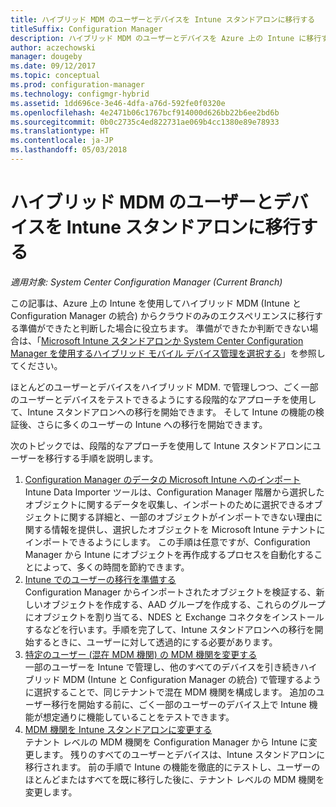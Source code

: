 ```yaml
---
title: ハイブリッド MDM のユーザーとデバイスを Intune スタンドアロンに移行する
titleSuffix: Configuration Manager
description: ハイブリッド MDM のユーザーとデバイスを Azure 上の Intune に移行する方法を説明します。
author: aczechowski
manager: dougeby
ms.date: 09/12/2017
ms.topic: conceptual
ms.prod: configuration-manager
ms.technology: configmgr-hybrid
ms.assetid: 1dd696ce-3e46-4dfa-a76d-592fe0f0320e
ms.openlocfilehash: 4e2471b06c1767bcf914000d626bb22b6ee2bd6b
ms.sourcegitcommit: 0b0c2735c4ed822731ae069b4cc1380e89e78933
ms.translationtype: HT
ms.contentlocale: ja-JP
ms.lasthandoff: 05/03/2018
---
```

# <a name="migrate-hybrid-mdm-users-and-devices-to-intune-standalone"></a>ハイブリッド MDM のユーザーとデバイスを Intune スタンドアロンに移行する

*適用対象: System Center Configuration Manager (Current Branch)*    

この記事は、Azure 上の Intune を使用してハイブリッド MDM (Intune と Configuration Manager の統合) からクラウドのみのエクスペリエンスに移行する準備ができたと判断した場合に役立ちます。 準備ができたか判断できない場合は、「[Microsoft Intune スタンドアロンか System Center Configuration Manager を使用するハイブリッド モバイル デバイス管理を選択する](https://docs.microsoft.com/sccm/mdm/understand/choose-between-standalone-intune-and-hybrid-mobile-device-management)」を参照してください。 

ほとんどのユーザーとデバイスをハイブリッド MDM. で管理しつつ、ごく一部のユーザーとデバイスをテストできるようにする段階的なアプローチを使用して、Intune スタンドアロンへの移行を開始できます。 そして Intune の機能の検証後、さらに多くのユーザーの Intune への移行を開始できます。    

次のトピックでは、段階的なアプローチを使用して Intune スタンドアロンにユーザーを移行する手順を説明します。    
  
1.  [Configuration Manager のデータの Microsoft Intune へのインポート](migrate-import-data.md)   
    Intune Data Importer ツールは、Configuration Manager 階層から選択したオブジェクトに関するデータを収集し、インポートのために選択できるオブジェクトに関する詳細と、一部のオブジェクトがインポートできない理由に関する情報を提供し、選択したオブジェクトを Microsoft Intune テナントにインポートできるようにします。 この手順は任意ですが、Configuration Manager から Intune にオブジェクトを再作成するプロセスを自動化することによって、多くの時間を節約できます。 
2.  [Intune でのユーザーの移行を準備する](migrate-prepare-intune.md)    
    Configuration Manager からインポートされたオブジェクトを検証する、新しいオブジェクトを作成する、AAD グループを作成する、これらのグループにオブジェクトを割り当てる、NDES と Exchange コネクタをインストールするなどを行います。手順を完了して、Intune スタンドアロンへの移行を開始するときに、ユーザーに対して透過的にする必要があります。  
3.  [特定のユーザー (混在 MDM 機関) の MDM 機関を変更する](migrate-mixed-authority.md)    
    一部のユーザーを Intune で管理し、他のすべてのデバイスを引き続きハイブリッド MDM (Intune と Configuration Manager の統合) で管理するように選択することで、同じテナントで混在 MDM 機関を構成します。 追加のユーザー移行を開始する前に、ごく一部のユーザーのデバイス上で Intune 機能が想定通りに機能していることをテストできます。 
4.  [MDM 機関を Intune スタンドアロンに変更する](change-mdm-authority.md)     
    テナント レベルの MDM 機関を Configuration Manager から Intune に変更します。 残りのすべてのユーザーとデバイスは、Intune スタンドアロンに移行されます。 前の手順で Intune の機能を徹底的にテストし、ユーザーのほとんどまたはすべてを既に移行した後に、テナント レベルの MDM 機関を変更します。